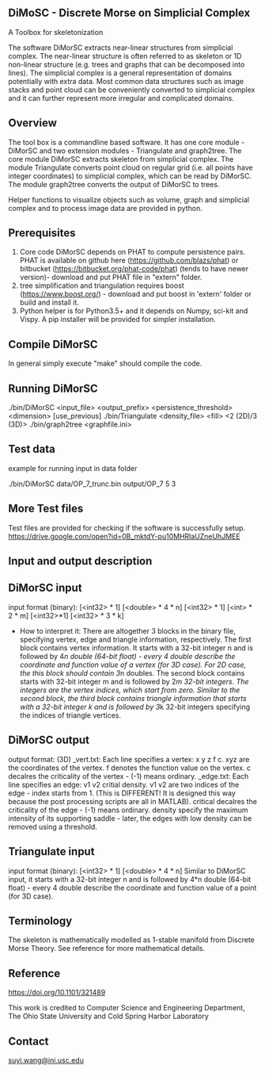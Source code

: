 ## DiMoSC - Discrete Morse on Simplicial Complex
A Toolbox for skeletonization

The software DiMorSC extracts near-linear structures from simplicial complex. The near-linear structure is often referred to as skeleton or 1D non-linear structure (e.g. trees and graphs that can be decomposed into lines). The simplicial complex is a general representation of domains potentially with extra data. Most common data structures such as image stacks and point cloud can be conveniently converted to simplicial complex and it can further represent more irregular and complicated domains.


## Overview
The tool box is a commandline based software. It has one core module - DiMorSC and two extension modules - Triangulate and graph2tree. The core module DiMorSC extracts skeleton from simplicial complex. The module Triangulate converts point cloud on regular grid (i.e. all points have integer coordinates) to simplicial complex, which can be read by DiMorSC. The module graph2tree converts the output of DiMorSC to trees.

Helper functions to visualize objects such as volume, graph and simplicial complex and to process image data are provided in python.


## Prerequisites
1. Core code DiMorSC depends on PHAT to compute persistence pairs. PHAT is available on github here (https://github.com/blazs/phat)  or bitbucket (https://bitbucket.org/phat-code/phat) (tends to have newer version)- download and put PHAT file in "extern" folder.
2. tree simplification and triangulation requires boost (https://www.boost.org/) - download and put boost in 'extern' folder or build and install it.
3. Python helper is for Python3.5+ and it depends on Numpy, sci-kit and Vispy. A pip installer will be provided for simpler installation.

## Compile DiMorSC
In general simply execute "make" should compile the code. 

## Running DiMorSC
./bin/DiMorSC \<input_file> \<output_prefix> \<persistence_threshold> \<dimension> [use_previous]
./bin/Triangulate \<density_file\> \<fill\> \<2 (2D)/3 (3D)\>
./bin/graph2tree \<graphfile.ini\>

## Test data
example for running input in data folder

./bin/DiMorSC data/OP_7_trunc.bin output/OP_7 5 3

## More Test files
Test files are provided for checking if the software is successfully setup. 
https://drive.google.com/open?id=0B_mktdY-pu10MHRlaUZneUhJMEE

## Input and output description
## DiMorSC input 

input format (binary):
[\<int32\> * 1] [\<double\> * 4 * n] [\<int32\> * 1] [\<int\> * 2 * m] [\<int32\>*1] [\<int32\> * 3 * k]

  * How to interpret it: There are altogether 3 blocks in the binary file, specifying vertex, edge and triangle information, respectively. The first block contains vertex information. It starts with a 32-bit integer n and is followed by 4*n double (64-bit float) - every 4 double describe the coordinate and function value of a vertex (for 3D case). For 2D case, the this block should contain 3*n doubles. The second block contains starts with 32-bit integer m and is followed by 2*m 32-bit integers. The integers are the vertex indices, which start from zero. Similar to the second block, the third block contains triangle information that starts with a 32-bit integer k and is followed by 3*k 32-bit integers specifying the indices of triangle vertices.
  
## DiMorSC output

output format: (3D)
_vert.txt:
Each line specifies a vertex: x y z f c. xyz are the coordinates of the vertex. f denotes the function value on the vertex. c decalres the criticality of the vertex - (-1) means ordinary.
_edge.txt:
Each line specifies an edge: v1 v2 critial density. v1 v2 are two indices of the edge - index starts from 1. (This is DIFFERENT! It is designed this way because the post processing scripts are all in MATLAB). critical decalres the criticality of the edge - (-1) means ordinary. density specify the maximum intensity of its supporting saddle - later, the edges with low density can be removed using a threshold.

## Triangulate input
input format (binary):
[\<int32\> * 1] [\<double\> * 4 * n]
Similar to DiMorSC input, it starts with a 32-bit integer n and is followed by 4*n double (64-bit float) - every 4 double describe the coordinate and function value of a point (for 3D case).


## Terminology
The skeleton is mathematically modelled as 1-stable manifold from Discrete Morse Theory. See reference for more mathematical details. 

## Reference
https://doi.org/10.1101/321489

This work is credited to Computer Science and Engineering Department, The Ohio State University and 
 Cold Spring Harbor Laboratory


## Contact
suyi.wang@ini.usc.edu


